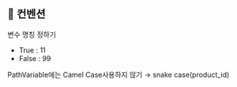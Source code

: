 ## 📌 컨벤션
변수 명칭 정하기 

- True : 11
- False : 99

PathVariable에는 Camel Case사용하지 않기 → snake case(product_id)
